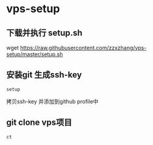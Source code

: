# vps-setup
## 下载并执行 setup.sh
wget https://raw.githubusercontent.com/zzxzhang/vps-setup/master/setup.sh

## 安装git 生成ssh-key
``` setup ```

拷贝ssh-key 并添加到github profile中

## git clone vps项目
``` ct ```